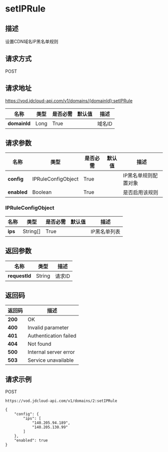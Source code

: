 # setIPRule


## 描述
设置CDN域名IP黑名单规则

## 请求方式
POST

## 请求地址
https://vod.jdcloud-api.com/v1/domains/{domainId}:setIPRule

|名称|类型|是否必需|默认值|描述|
|---|---|---|---|---|
|**domainId**|Long|True| |域名ID|

## 请求参数
|名称|类型|是否必需|默认值|描述|
|---|---|---|---|---|
|**config**|IPRuleConfigObject|True| |IP黑名单规则配置对象|
|**enabled**|Boolean|True| |是否启用该规则|

### IPRuleConfigObject
|名称|类型|是否必需|默认值|描述|
|---|---|---|---|---|
|**ips**|String[]|True| |IP黑名单列表|

## 返回参数
|名称|类型|描述|
|---|---|---|
|**requestId**|String|请求ID|


## 返回码
|返回码|描述|
|---|---|
|**200**|OK|
|**400**|Invalid parameter|
|**401**|Authentication failed|
|**404**|Not found|
|**500**|Internal server error|
|**503**|Service unavailable|

## 请求示例
POST
```
https://vod.jdcloud-api.com/v1/domains/2:setIPRule

```
```
{
    "config": {
        "ips": [
            "140.205.94.189", 
            "140.205.130.99"
        ]
    }, 
    "enabled": true
}
```

